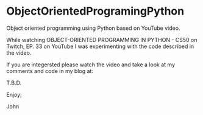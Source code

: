 # ObjectOrientedProgramingPython
Object oriented programming using Python based on YouTube video.

While watching OBJECT-ORIENTED PROGRAMMING IN PYTHON - CS50 on Twitch, EP. 33 on YouTube
I was experimenting with the code described in the video.

If you are integersted please watch the video and take a look at my comments and code
in my blog at:

T.B.D.

Enjoy;

John
